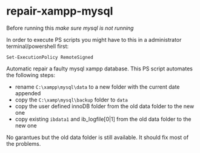 # repair-xampp-mysql

Before running this _make sure mysql is not running_

In order to execute PS scripts you might have to this in a administrator terminal/powershell first:
```
Set-ExecutionPolicy RemoteSigned
```

Automatic repair a faulty mysql xampp database. This PS script automates the following steps:
 * rename `C:\xampp\mysql\data` to a new folder with the current date appended
 * copy the `C:\xamp\mysql\backup` folder to `data`
 * copy the user defined innoDB folder from the old data folder to the new one
 * copy existing `ibdata1` and ib_logfile[0|1] from the old data folder to the new one
 
No garantues but the old data folder is still available. It should fix most of the problems.
